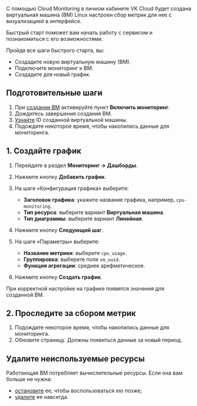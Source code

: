 С помощью Cloud Monitoring в личном кабинете VK Cloud будет создана виртуальная машина (ВМ) Linux настроен сбор метрик для нее с визуализацией в интерфейсе.

Быстрый старт поможет вам начать работу с сервисом и познакомиться с его возможностями.

Пройдя все шаги быстрого старта, вы:

- Создадите новую виртуальную машину (ВМ).
- Подключите мониторинг к ВМ.
- Создадите для новый график.

## Подготовительные шаги

1. При [создании ВМ](/en/base/iaas/service-management/vm/vm-create) активируйте пункт **Включить мониторинг**.
1. Дождитесь завершения создания ВМ.
1. [Узнайте](/en/base/iaas/service-management/vm/vm-manage) ID созданной виртуальной машины.
1. Подождите некоторое время, чтобы накопились данные для мониторинга.

## 1. Создайте график

1. Перейдите в раздел **Мониторинг → Дашборды**.
1. Нажмите кнопку **Добавить график**.
1. На шаге «Конфигурация графика» выберите:

   - **Заголовок графика**: укажите название графика, например, `cpu-monitoring`.
   - **Тип ресурса**: выберите вариант **Виртуальная машина**.
   - **Тип диаграммы**: выберите вариант **Линейная**.

1. Нажмите кнопку **Следующий шаг**.
1. На шаге «Параметры» выберите:

   - **Название метрики**: выберите `cpu_usage`.
   - **Группировка**: выберите поле `vm_uuid`.
   - **Функция агрегации**: среднее арифметическое.

1. Нажмите кнопку **Создать график**.

При корректной настройке на графике появятся значения для созданной ВМ.

## 2. Проследите за сбором метрик

1. Подождите некоторое время, чтобы накопились данные для мониторинга.
1. Обновите страницу. Должны появиться данные за новый период.

## Удалите неиспользуемые ресурсы

Работающая ВМ потребляет вычислительные ресурсы. Если она вам больше не нужна:

- [остановите](/en/base/iaas/service-management/vm/vm-manage#starting_stopping_reboot_the_vm) ее, чтобы воспользоваться ею позже;
- [удалите](/en/base/iaas/service-management/vm/vm-manage#deleting_a_vm) ее навсегда.
